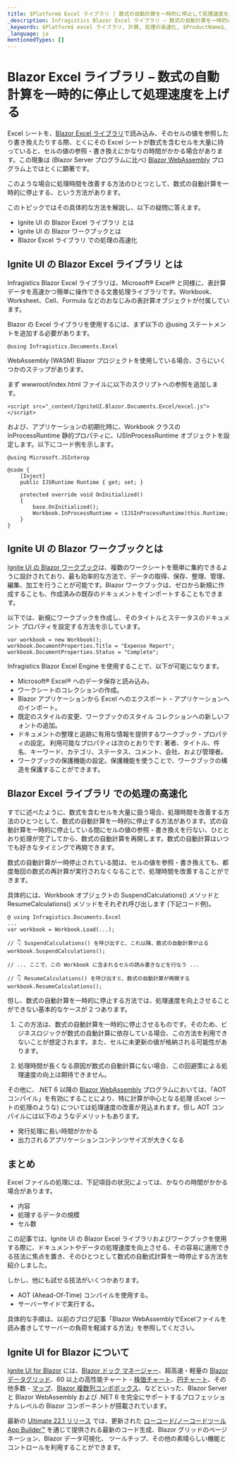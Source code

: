 ```yaml
---
title: $Platform$ Excel ライブラリ | 数式の自動計算を一時的に停止して処理速度を上げる | インフラジスティックス
_description: Infragistics Blazor Excel ライブラリ – 数式の自動計算を一時的に停止して処理速度を上げる
_keywords: $Platform$ excel ライブラリ, 計算, 処理の高速化, $ProductName$, インフラジスティックス
_language: ja
mentionedTypes: []
---
```


# Blazor Excel ライブラリ – 数式の自動計算を一時的に停止して処理速度を上げる

Excel シートを、[Blazor Excel ライブラリ](https://jp.infragistics.com/products/ignite-ui-blazor/blazor/components/excel-library)で読み込み、そのセルの値を参照したり書き換えたりする際、とくにその Excel シートが数式を含むセルを大量に持っていると、セルの値の参照・書き換えにかなりの時間がかかる場合があります。この現象は (Blazor Server プログラムに比べ) [Blazor WebAssembly](https://jp.infragistics.com/products/ignite-ui-blazor/blazor/components/general-getting-started-blazor-client) プログラム上ではとくに顕著です。

このような場合に処理時間を改善する方法のひとつとして、数式の自動計算を一時的に停止する、という方法があります。

このトピックではその具体的な方法を解説し、以下の疑問に答えます。

* Ignite UI の Blazor Excel ライブラリ とは
* Ignite UI の Blazor ワークブックとは
* Blazor Excel ライブラリ での処理の高速化

## Ignite UI の Blazor Excel ライブラリ とは

Infragistics Blazor Excel ライブラリは、Microsoft® Excel® と同様に、表計算データを高速かつ簡単に操作できる文書処理ライブラリです。Workbook、Worksheet、Cell、Formula などのおなじみの表計算オブジェクトが付属しています。

Blazor の Excel ライブラリを使用するには、まず以下の @using ステートメントを追加する必要があります。

```razor
@using Infragistics.Documents.Excel
```

WebAssembly (WASM) Blazor プロジェクトを使用している場合、さらにいくつかのステップがあります。

まず wwwroot/index.html ファイルに以下のスクリプトへの参照を追加します。

```razor
<script src="_content/IgniteUI.Blazor.Documents.Excel/excel.js"></script>
```

および、アプリケーションの初期化時に、Workbook クラスの InProcessRuntime 静的プロパティに、IJSInProcessRuntime オブジェクトを設定します。以下にコード例を示します。

```razor
@using Microsoft.JSInterop

@code {
    [Inject]
    public IJSRuntime Runtime { get; set; }

    protected override void OnInitialized()
    {
        base.OnInitialized();
        Workbook.InProcessRuntime = (IJSInProcessRuntime)this.Runtime;
    }
}
```

## Ignite UI の Blazor ワークブックとは

[Ignite UI の Blazor ワークブック](https://jp.infragistics.com/products/ignite-ui-blazor/blazor/components/excel-library-using-workbooks)は、複数のワークシートを簡単に集約できるように設計されており、最も効率的な方法で、データの取得、保存、整理、管理、編集、加工を行うことが可能です。Blazor ワークブックは、ゼロから新規に作成することも、作成済みの既存のドキュメントをインポートすることもできます。

以下では、新規にワークブックを作成し、そのタイトルとステータスのドキュメント プロパティを設定する方法を示しています。

```razor
var workbook = new Workbook();
workbook.DocumentProperties.Title = "Expense Report";
workbook.DocumentProperties.Status = "Complete";
```

Infragistics Blazor Excel Engine を使用することで、以下が可能になります。

* Microsoft® Excel® へのデータ保存と読み込み。
* ワークシートのコレクションの作成。
* Blazor アプリケーションから Excel へのエクスポート・アプリケーションへのインポート。
* 既定のスタイルの変更、ワークブックのスタイル コレクションへの新しいフォントの追加。
* ドキュメントの整理と追跡に有用な情報を提供するワークブック・プロパティの設定。 利用可能なプロパティは次のとおりです: 著者、タイトル、件名、キーワード、カテゴリ、ステータス、コメント、会社、および管理者。
* ワークブックの保護機能の設定。保護機能を使うことで、ワークブックの構造を保護することができます。

## Blazor Excel ライブラリ での処理の高速化

すでに述べたように、数式を含むセルを大量に扱う場合、処理時間を改善する方法のひとつとして、数式の自動計算を一時的に停止する方法があります。式の自動計算を一時的に停止している間にセルの値の参照・書き換えを行ない、ひととおり処理が完了してから、数式の自動計算を再開します。数式の自動計算はいつでも好きなタイミングで再開できます。

数式の自動計算が一時停止されている間は、セルの値を参照・書き換えても、都度毎回の数式の再計算が実行されなくなることで、処理時間を改善することができます。

具体的には、Workbook オブジェクトの SuspendCalculations() メソッドと ResumeCalculations() メソッドをそれぞれ呼び出します (下記コード例)。

```razor
@ using Infragistics.Documents.Excel
...
var workbook = Workbook.Load(...);

// 👇 SuspendCalculations() を呼び出すと、これ以降、数式の自動計算が止る
workbook.SuspendCalculations();

// ... ここで、この Workbook に含まれるセルの読み書きなどを行なう ...

// 👇 ResumeCalculations() を呼び出すと、数式の自動計算が再開する
workbook.ResumeCalculations();
```

但し、数式の自動計算を一時的に停止する方法では、処理速度を向上させることができない基本的なケースが 2 つあります。

1. この方法は、数式の自動計算を一時的に停止させるものです。そのため、ビジネスロジックが数式の自動計算に依存している場合、この方法を利用できないことが想定されます。また、セルに未更新の値が格納される可能性があります。

2. 処理時間が長くなる原因が数式の自動計算にない場合、この回避策による処理速度の向上は期待できません。

その他に、.NET 6 以降の [Blazor WebAssembly](https://blogs.jp.infragistics.com/entry/Blazor-Server-vs-Blazor-WebAssembly-Just-the-Facts) プログラムにおいては、「AOT コンパイル」を有効にすることにより、特に計算が中心となる処理 (Excel シートの処理のような) については処理速度の改善が見込まれます。但し AOT コンパイルには以下のようなデメリットもあります。

* 発行処理に長い時間がかかる
* 出力されるアプリケーションコンテンツサイズが大きくなる

## まとめ

Excel ファイルの処理には、下記項目の状況によっては、かなりの時間がかかる場合があります。

* 内容
* 処理するデータの規模
* セル数

この記事では、Ignite UI の Blazor Excel ライブラリおよびワークブックを使用する際に、ドキュメントやデータの処理速度を向上させる、その容易に適用できる技法に焦点を置き、そのひとつとして数式の自動式計算を一時停止する方法を紹介しました。

しかし、他にも試せる技法がいくつかあります。

* AOT (Ahead-Of-Time) コンパイルを使用する。
* サーバーサイドで実行する。

具体的な手順は、以前のブログ記事「Blazor WebAssemblyでExcelファイルを読み書きしてサーバーの負荷を軽減する方法」を参照してください。

## Ignite UI for Blazor について

[Ignite UI for Blazor](https://jp.infragistics.com/products/ignite-ui-blazor) には、[Blazor ドック マネージャー](https://jp.infragistics.com/products/ignite-ui-blazor/blazor/components/layouts/dock-manager)、超高速・軽量の [Blazor データグリッド](https://jp.infragistics.com/products/ignite-ui-blazor/blazor/components/grids/grids)、60 以上の高性能チャート - [株価チャート](https://jp.infragistics.com/products/ignite-ui-blazor/blazor/components/charts/types/stock-chart)、[円チャート](https://jp.infragistics.com/products/ignite-ui-blazor/blazor/components/charts/types/pie-chart)、その他多数 - [マップ](https://jp.infragistics.com/products/ignite-ui-blazor/blazor/components/geo-map)、[Blazor 複数列コンボボックス](https://jp.infragistics.com/products/ignite-ui-blazor/blazor/components/editors/multi-column-combobox)、などといった、Blazor Server と Blazor WebAssembly および .NET 6 を完全にサポートするプロフェッショナルレベルの Blazor コンポーネントが搭載されています。

最新の [Ultimate 22.1 リリース](https://blogs.jp.infragistics.com/entry/ignite-ui-for-blazor---what-s-new-in-22-1) では、更新された [ローコード/ノーコードツール App Builder™](https://jp.infragistics.com/products/appbuilder) を通じて提供される最新のコード生成、Blazor グリッドのページネーション、Blazor データ可視化、 ツールチップ、その他の素晴らしい機能とコントロールを利用することができます。
